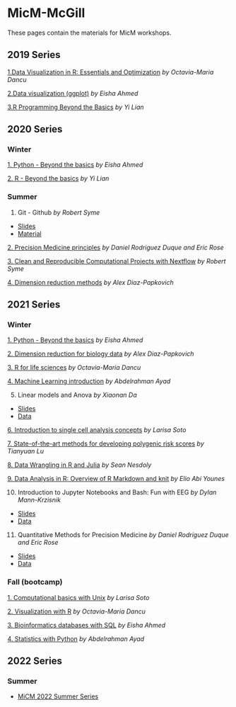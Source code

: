 # MicM-McGill


These pages contain the materials for MicM workshops.


## 2019 Series

[1.Data Visualization in R: Essentials and Optimization](https://github.com/McGill-MiCM/MICM_workshops) *by Octavia-Maria Dancu*

[2.Data visualization (ggplot)](https://github.com/McGill-MiCM/Data-Visualization-Workshop) *by Eisha Ahmed*

[3.R Programming Beyond the Basics](https://github.com/McGill-MiCM/MiCM) *by Yi Lian*

## 2020 Series 
### Winter

[1. Python - Beyond the basics](https://github.com/McGill-MiCM/2020-Winter-Workshop-Series/blob/master/2020-02_MiCM_PythonWorkshop.pdf) *by Eisha Ahmed*

[2. R - Beyond the basics](https://github.com/McGill-MiCM/R-Beyong-the-Basics/blob/master/README.md) *by Yi Lian*

### Summer
1. Git - Github *by Robert Syme*
- [Slides](https://github.com/McGill-MiCM/2020-series-summer/blob/main/2020-06-03%20MiCM%20Workshop%20Git%20and%20Github%20Slides(1).pdf)
- [Material](https://github.com/McGill-MiCM/2020-series-summer/blob/main/2020-06-03%20MiCM%20Workshop%20Git%20and%20Github%20Materials(1).pdf) 


[2. Precision Medicine principles](https://github.com/McGill-MiCM/2020-series-summer/blob/main/PrecisionMedicinePrinciples.zip) *by Daniel Rodriguez Duque and Eric Rose*

[3. Clean and Reproducible Computational Projects with Nextflow](https://github.com/McGill-MiCM/2020-series-summer/blob/main/Computational%20Workflows.pdf) *by Robert Syme*

[4. Dimension reduction methods](https://github.com/McGill-MiCM/2020-series-summer/blob/main/202006_dimension_reduction_workshop.pptx.pdf) *by Alex Diaz-Papkovich*

## 2021 Series
### Winter

[1. Python - Beyond the basics](https://github.com/McGill-MiCM/2021-winter/blob/main/2020-02_MiCM_PythonWorkshop.pdf)  *by Eisha Ahmed*

[2. Dimension reduction for biology data](https://github.com/McGill-MiCM/2021-winter/blob/main/Dimension%20reduction%20for%20biology%20data.pdf) *by Alex Diaz-Papkovich*

[3. R for life sciences](https://github.com/McGill-MiCM/2021-winter/blob/main/R%20for%20Life%20sciences.pptx.pdf) *by Octavia-Maria Dancu*

[4. Machine Learning introduction](https://github.com/McGill-MiCM/MiCM-introML-W21/blob/main/README.md) *by Abdelrahman Ayad*

5. Linear models and Anova *by Xiaonan Da*
- [Slides](https://github.com/Xiaonan19/Linear-Model-and-ANOVA)
- [Data](https://github.com/McGill-MiCM/2021-winter/blob/main/Linear%20models%20and%20anova%20data.zip)

[6. Introduction to single cell analysis concepts](https://github.com/McGill-MiCM/micm_singlecell/blob/master/README.md) *by Larisa Soto*

[7. State-of-the-art methods for developing polygenic risk scores](https://github.com/McGill-MiCM/MiCM_PRS)  *by Tianyuan Lu*

[8. Data Wrangling in R and Julia](https://github.com/SeanNesdoly/MiCM-Data-Wrangling-Workshop) *by Sean Nesdoly*

[9. Data Analysis in R: Overview of R Markdown and knit](https://github.com/McGill-MiCM/2021-winter/blob/main/MiCM_workshop_Data%20Analysis%20in%20R%20Overview%20of%20R%20Markdown%20and%20knitr.pptx.pdf) *by Elio Abi Younes*

10. Introduction to Jupyter Notebooks and Bash: Fun with EEG *by Dylan Mann-Krzisnik*
- [Slides](https://github.com/McGill-MiCM/2021-winter/blob/main/Fun%20with%20EGG/MiCM_2021_notebook_full%20slides.pdf)
- [Data](https://github.com/McGill-MiCM/2021-winter/tree/main/Fun%20with%20EGG)

11. Quantitative Methods for Precision Medicine *by Daniel Rodriguez Duque and Eric Rose*
- [Slides](https://github.com/McGill-MiCM/2021-winter/blob/main/%20Quantitative%20Methods%20for%20Precision%20Medicine.zip)
- [Data](https://github.com/McGill-MiCM/2021-winter/blob/main/Cancer%20Data.zip)


### Fall (bootcamp)
[1. Computational basics with Unix](https://github.com/McGill-MiCM/2021-fall-bootcamp-/blob/main/MiCM_UNIXbasics_092021_final.pdf) *by Larisa Soto*

[2. Visualization with R](https://github.com/McGill-MiCM/2021-fall-bootcamp-/blob/main/Visualization_R.zip) *by Octavia-Maria Dancu*

[3. Bioinformatics databases with SQL](https://github.com/McGill-MiCM/2021-fall-bootcamp-/blob/main/2021-09-MiCM_DB_SQL.pdf)  *by Eisha Ahmed*

[4. Statistics with Python](https://github.com/abdelrahman-ayad/MiCM-StatsPython-F21/blob/main/README.md) *by Abdelrahman Ayad*

## 2022 Series
### Summer 
* [MiCM 2022 Summer Series](https://mcgill-micm.github.io/Summer-Series-2022/)
